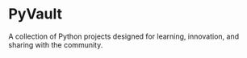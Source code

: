 # PyVault
A collection of Python projects designed for learning, innovation, and sharing with the community.
